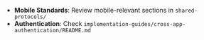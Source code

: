 - **Mobile Standards**: Review mobile-relevant sections in `shared-protocols/`
- **Authentication**: Check `implementation-guides/cross-app-authentication/README.md`
